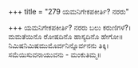 +++
title = "279 ಯಮನಿಗೇಕಪಕೀರ್ತಿ? ನರರು"

+++
ಯಮನಿಗೇಕಪಕೀರ್ತಿ? ನರರು ಬಲು ಕರುಣಿಗಳೆ?।  
ಮಮತೆಯಿನೊ ರೋಷದಿನೊ ಹಾಸ್ಯದಿನೊ ಹೇಗೋ॥  
ನಿಮಿಷನಿಮಿಷಮುಮೊರ್ವನಿನ್ನೊರ್ವನನು ತಿಕ್ಕಿ।  
ಸಮೆಯಿಸುವನಾಯುವನು - ಮಂಕುತಿಮ್ಮ॥  
